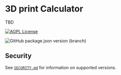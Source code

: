 

# 3D print Calculator

TBD


[![AGPL License](https://img.shields.io/badge/license-AGPL-blue.svg)](http://www.gnu.org/licenses/agpl-3.0) 

![GitHub package.json version (branch)](https://img.shields.io/github/package-json/v/KopyTKG/printPriceCalc/Tauri)

## Security

See [`SECURITY.md`](https://github.com/KopyTKG/MovieDB/blob/Live/SECURITY.md) for information on supported versions.
